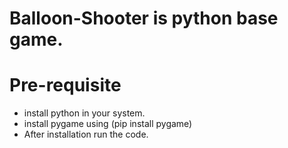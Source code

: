 # Balloon-Shooter is python base game.

# Pre-requisite 

* install python in your system.
* install pygame using (pip install pygame)
* After installation run the code. 
